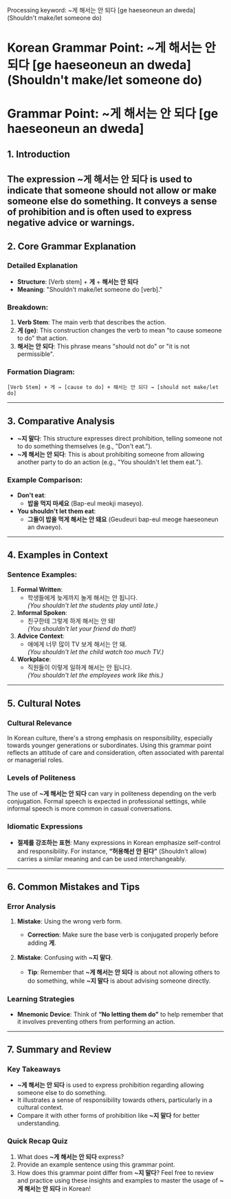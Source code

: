 Processing keyword: ~게 해서는 안 되다 [ge haeseoneun an dweda] (Shouldn't make/let someone do)
# Korean Grammar Point: ~게 해서는 안 되다 [ge haeseoneun an dweda] (Shouldn't make/let someone do)
# Grammar Point: ~게 해서는 안 되다 [ge haeseoneun an dweda]
## 1. Introduction
The expression **~게 해서는 안 되다** is used to indicate that someone should not allow or make someone else do something. It conveys a sense of prohibition and is often used to express negative advice or warnings.
---
## 2. Core Grammar Explanation
### Detailed Explanation
- **Structure**: [Verb stem] + **게** + **해서는 안 되다**
- **Meaning**: "Shouldn't make/let someone do [verb]."
### Breakdown:
1. **Verb Stem**: The main verb that describes the action.
2. **게 (ge)**: This construction changes the verb to mean "to cause someone to do" that action.
3. **해서는 안 되다**: This phrase means "should not do" or "it is not permissible".
### Formation Diagram:
```
[Verb Stem] + 게 → [cause to do] + 해서는 안 되다 → [should not make/let do]
```
---
## 3. Comparative Analysis
- **~지 말다**: This structure expresses direct prohibition, telling someone not to do something themselves (e.g., "Don't eat.").
- **~게 해서는 안 되다**: This is about prohibiting someone from allowing another party to do an action (e.g., "You shouldn't let them eat."). 
### Example Comparison:
- **Don't eat**: 
  - **밥을 먹지 마세요** (Bap-eul meokji maseyo).
- **You shouldn't let them eat**: 
  - **그들이 밥을 먹게 해서는 안 돼요** (Geudeuri bap-eul meoge haeseoneun an dwaeyo).
---
## 4. Examples in Context
### Sentence Examples:
1. **Formal Written**:
   - 학생들에게 늦게까지 놀게 해서는 안 됩니다.  
     *(You shouldn't let the students play until late.)*
2. **Informal Spoken**:
   - 친구한테 그렇게 하게 해서는 안 돼!  
     *(You shouldn't let your friend do that!)*
3. **Advice Context**:
   - 애에게 너무 많이 TV 보게 해서는 안 돼.  
     *(You shouldn't let the child watch too much TV.)*
4. **Workplace**:
   - 직원들이 이렇게 일하게 해서는 안 됩니다.  
     *(You shouldn't let the employees work like this.)*
---
## 5. Cultural Notes
### Cultural Relevance
In Korean culture, there's a strong emphasis on responsibility, especially towards younger generations or subordinates. Using this grammar point reflects an attitude of care and consideration, often associated with parental or managerial roles.
### Levels of Politeness
The use of **~게 해서는 안 되다** can vary in politeness depending on the verb conjugation. Formal speech is expected in professional settings, while informal speech is more common in casual conversations.
### Idiomatic Expressions
- **절제를 강조하는 표현**: Many expressions in Korean emphasize self-control and responsibility. For instance, **“허용해선 안 된다”** (Shouldn't allow) carries a similar meaning and can be used interchangeably.
---
## 6. Common Mistakes and Tips
### Error Analysis
1. **Mistake**: Using the wrong verb form. 
   - **Correction**: Make sure the base verb is conjugated properly before adding **게**.
   
2. **Mistake**: Confusing with **~지 말다**.
   - **Tip**: Remember that **~게 해서는 안 되다** is about not allowing others to do something, while **~지 말다** is about advising someone directly.
### Learning Strategies
- **Mnemonic Device**: Think of **“No letting them do”** to help remember that it involves preventing others from performing an action.
---
## 7. Summary and Review
### Key Takeaways
- **~게 해서는 안 되다** is used to express prohibition regarding allowing someone else to do something.
- It illustrates a sense of responsibility towards others, particularly in a cultural context.
- Compare it with other forms of prohibition like **~지 말다** for better understanding.
### Quick Recap Quiz
1. What does **~게 해서는 안 되다** express?
2. Provide an example sentence using this grammar point.
3. How does this grammar point differ from **~지 말다**?
Feel free to review and practice using these insights and examples to master the usage of **~게 해서는 안 되다** in Korean!
